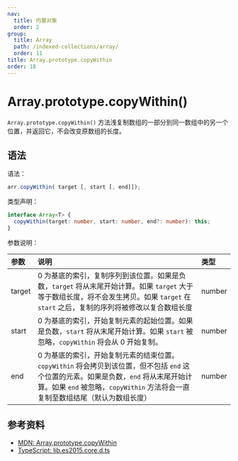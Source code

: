 ```yaml
---
nav:
  title: 内置对象
  order: 2
group:
  title: Array
  path: /indexed-collections/array/
  order: 11
title: Array.prototype.copyWithin
order: 18
---
```


# Array.prototype.copyWithin()

`Array.prototype.copyWithin()` 方法浅复制数组的一部分到同一数组中的另一个位置，并返回它，不会改变原数组的长度。

## 语法

语法：

```js
arr.copyWithin( target [, start [, end]]);
```

类型声明：

```ts
interface Array<T> {
  copyWithin(target: number, start: number, end?: number): this;
}
```

参数说明：

| 参数   | 说明                                                                                                                                                                                                                   | 类型   |
| :----- | :--------------------------------------------------------------------------------------------------------------------------------------------------------------------------------------------------------------------- | :----- |
| target | 0 为基底的索引，复制序列到该位置。如果是负数，`target` 将从末尾开始计算。如果 `target` 大于等于数组长度，将不会发生拷贝。如果 `target` 在 `start` 之后，复制的序列将被修改以复合数组长度                               | number |
| start  | 0 为基底的索引，开始复制元素的起始位置。如果是负数，`start` 将从末尾开始计算。如果 `start` 被忽略，`copyWithin` 将会从 0 开始复制。                                                                                    | number |
| end    | 0 为基底的索引，开始复制元素的结束位置。`copyWithin` 将会拷贝到该位置，但不包括 `end` 这个位置的元素。如果是负数，`end` 将从末尾开始计算。如果 `end` 被忽略，`copyWithin` 方法将会一直复制至数组结尾（默认为数组长度） | number |

## 参考资料

- [MDN: Array.prototype.copyWithin](https://developer.mozilla.org/zh-CN/docs/Web/JavaScript/Reference/Global_Objects/Array/copyWithin)
- [TypeScript: lib.es2015.core.d.ts](https://github.com/microsoft/TypeScript/blob/main/lib/lib.es2015.core.d.ts)
